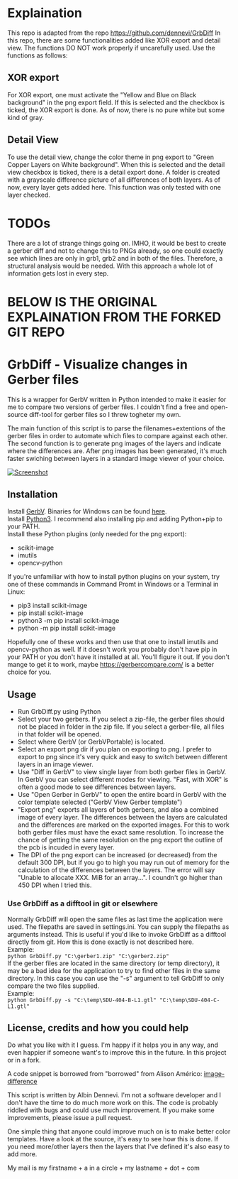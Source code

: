 # Explaination

This repo is adapted from the repo https://github.com/dennevi/GrbDiff 
In this repo, there are some functionalities added like XOR export and detail view. The functions DO NOT work properly if uncarefully used. Use the functions as follows:

## XOR export
For XOR export, one must activate the "Yellow and Blue on Black background" in the png export field. If this is selected and the checkbox is ticked, the XOR export is done. As of now, there is no pure white but some kind of gray. 

## Detail View
To use the detail view, change the color theme in png export to "Green Copper Layers on White background". When this is selected and the detail view checkbox is ticked, there is a detail export done. A folder is created with a grayscale difference picture of all differences of both layers. As of now, every layer gets added here. This function was only tested with one layer checked. 

# TODOs
There are a lot of strange things going on. IMHO, it would be best to create a gerber diff and not to change this to PNGs already, so one could exactly see which lines are only in grb1, grb2 and in both of the files. Therefore, a structural analysis would be needed. With this approach a whole lot of information gets lost in every step. 

# BELOW IS THE ORIGINAL EXPLAINATION FROM THE FORKED GIT REPO

# GrbDiff - Visualize changes in Gerber files

This is a wrapper for GerbV written in Python intended to make it easier for me to compare two versions of gerber files. I couldn\'t find a free and open-source diff-tool for gerber files so I threw togheter my own.

The main function of this script is to parse the filenames+extentions of the gerber files in order to automate which files to compare against each other. The second function is to generate png images of the layers and indicate where the differences are. After png images has been generated, it\'s much faster swiching between layers in a standard image viewer of your choice.

[![Screenshot](https://github.com/dennevi/GrbDiff/blob/main/screenshot.png?raw=true "Screenshot")](https://github.com/dennevi/GrbDiff/blob/main/screenshot.png?raw=true "Screenshot")

## Installation

Install [GerbV](http://gerbv.geda-project.org/). Binaries for Windows can be found [here](https://sourceforge.net/projects/gerbv-portable/files/).<br>
Install [Python3](https://www.python.org/downloads/). I recommend also installing pip and adding Python+pip to your PATH.<br>
Install these Python plugins (only needed for the png export):
- scikit-image
- imutils
- opencv-python

If you\'re unfamiliar with how to install python plugins on your system, try one of these commands in Command Promt in Windows or a Terminal in Linux:
- pip3 install scikit-image
- pip install scikit-image
- python3 -m pip install scikit-image
- python -m pip install scikit-image

Hopefully one of these works and then use that one to install imutils and opencv-python as well. If it doesn\'t work you probably don\'t have pip in your PATH or you don\'t have it installed at all. You\'ll figure it out. If you don\'t mange to get it to work, maybe https://gerbercompare.com/ is a better choice for you.

## Usage
- Run GrbDiff.py using Python
- Select your two gerbers. If you select a zip-file, the gerber files should not be placed in folder in the zip file. If you select a gerber-file, all files in that folder will be opened.
- Select where GerbV (or GerbVPortable) is located.
- Select an export png dir if you plan on exporting to png. I prefer to export to png since it\'s very quick and easy to switch between different layers in an image viewer.
- Use \"Diff in GerbV\" to view single layer from both gerber files in GerbV. In GerbV you can select different modes for viewing. \"Fast, with XOR\" is often a good mode to see differences between layers.
- Use \"Open Gerber in GerbV\" to open the entire board in GerbV with the color template selected (\"GerbV View Gerber template\")
- \"Export png\" exports all layers of both gerbers, and also a combined image of every layer. The differences between the layers are calculated and the differences are marked on the exported images. For this to work both gerber files must have the exact same resolution. To increase the chance of getting the same resolution on the png export the outline of the pcb is incuded in every layer.
- The DPI of the png export can be increased (or decreased) from the default 300 DPI, but if you go to high you may run out of memory for the calculation of the differences between the layers. The error will say "Unable to allocate XXX. MiB for an array...". I coundn\'t go higher than 450 DPI when I tried this.

### Use GrbDiff as a difftool in git or elsewhere
Normally GrbDiff will open the same files as last time the application were used. The filepaths are saved in settings.ini. You can supply the filepaths as arguments instead. This is useful if you\'d like to invoke GrbDiff as a difftool directly from git. How this is done exactly is not described here.<br>
Example:<br>
`
python GrbDiff.py "C:\gerber1.zip" "C:\gerber2.zip"
`
<br>
If the gerber files are located in the same directory (or temp directory), it may be a bad idea for the application to try to find other files in the same directory. In this case you can use the \"-s\" argument to tell GrbDiff to only compare the two files supplied.<br>
Example:<br>
`
python GrbDiff.py -s "C:\temp\SDU-404-B-L1.gtl" "C:\temp\SDU-404-C-L1.gtl"
`
## License, credits and how you could help
Do what you like with it I guess. I\'m happy if it helps you in any way, and even happier if someone want\'s to improve this in the future. In this project or in a fork.

A code snippet is borrowed from \"borrowed\" from Alison Américo: [image-difference](https://github.com/alisonamerico/image-difference/blob/master/image_diff.py)

This script is written by Albin Dennevi. I\'m not a software developer and I don\'t have the time to do much more work on this. The code is probably riddled with bugs and could use much improvement. If you make some improvements, please issue a pull request.

One simple thing that anyone could improve much on is to make better color templates. Have a look at the source, it\'s easy to see how this is done. If you need more/other layers then the layers that I\'ve defined it\'s also easy to add more.

My mail is my firstname + a in a circle + my lastname + dot + com
